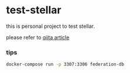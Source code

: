 # test-stellar

this is personal project to test stellar.

please refer to [qiita article](http://qiita.com/KumanoT/items/41d32aa44b3e5d32d9ed)



### tips

```bash
docker-compose run -p 3307:3306 federation-db
```

